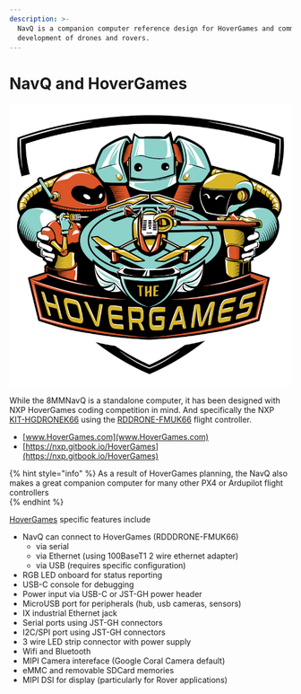 ```yaml
---
description: >-
  NavQ is a companion computer reference design for HoverGames and commercial
  development of drones and rovers.
---
```


# NavQ and HoverGames

![NXP HoverGames Drone Software Competition](../.gitbook/assets/the-hovergames_colored-small.png)

While the 8MMNavQ is a standalone computer, it has been designed with NXP HoverGames coding competition in mind. And specifically the NXP[ KIT-HGDRONEK66](https://www.nxp.com/applications/solutions/industrial/aerospace-and-mobile-robotics/uavs-drones-and-rovers/nxp-hovergames-drone-kit-including-rddrone-fmuk66-and-peripherals:KIT-HGDRONEK66) using the [RDDRONE-FMUK66](https://www.nxp.com/design/designs/px4-robotic-drone-fmu-rddrone-fmuk66:RDDRONE-FMUK66?&tid=vanRDDRONE-FMUK66) flight controller.  

* [www.HoverGames.com](www.HoverGames.com)
* [https://nxp.gitbook.io/HoverGames](https://nxp.gitbook.io/HoverGames)

{% hint style="info" %}
As a result of HoverGames planning, the NavQ also makes a great companion computer for many other PX4 or Ardupilot flight controllers  
{% endhint %}

[HoverGames](https://www.hovergames.com) specific features include

* NavQ can connect to HoverGames \(RDDDRONE-FMUK66\)
  * via serial
  * via Ethernet \(using 100BaseT1 2 wire ethernet adapter\)
  * via USB \(requires specific configuration\)
* RGB LED onboard for status reporting
* USB-C console for debugging
* Power input via USB-C or JST-GH power header
* MicroUSB port for peripherals \(hub, usb cameras, sensors\)
* IX industrial Ethernet jack
* Serial ports using JST-GH connectors
* I2C/SPI port using JST-GH connectors
* 3 wire LED strip connector with power supply
* Wifi and Bluetooth
* MIPI Camera intereface \(Google Coral Camera default\)
* eMMC and removable SDCard memories
* MIPI DSI for display \(particularly for Rover applications\)



